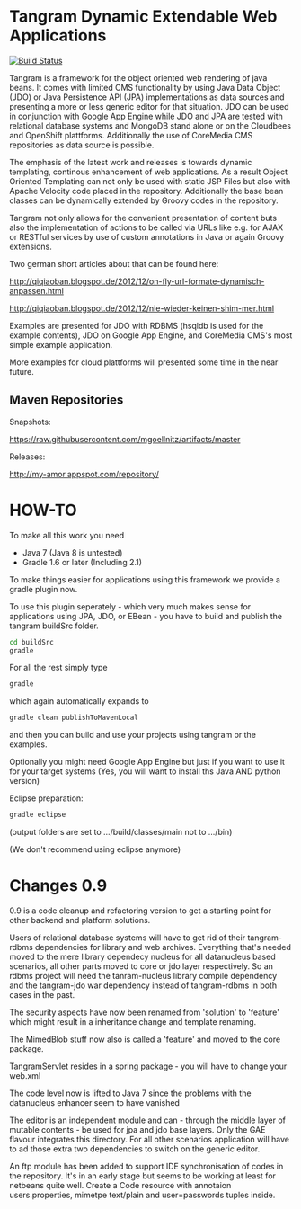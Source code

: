 Tangram Dynamic Extendable Web Applications
===========================================

[![Build Status](https://buildhive.cloudbees.com/job/mgoellnitz/job/tangram/badge/icon)](https://buildhive.cloudbees.com/job/mgoellnitz/job/tangram/)

Tangram is a framework for the object oriented web rendering of java beans. 
It comes with limited CMS functionality by using Java Data Object (JDO) or 
Java Persistence API (JPA) implementations as data sources and presenting 
a more or less generic editor for that situation. JDO can be used in conjunction 
with Google App Engine while JDO and JPA are tested with relational database 
systems and MongoDB stand alone or on the Cloudbees and OpenShift plattforms.
Additionally the use of CoreMedia CMS repositories as data source is possible.

The emphasis of the latest work and releases is towards dynamic templating, 
continous enhancement of web applications. As a result Object Oriented Templating 
can not only be used with static JSP Files but also with Apache Velocity code placed 
in the repository. Additionally the base bean classes can be dynamically extended 
by Groovy codes in the repository.

Tangram not only allows for the convenient presentation of content buts also the 
implementation of actions to be called via URLs like e.g. for AJAX or RESTful services 
by use of custom annotations in Java or again Groovy extensions.

Two german short articles about that can be found here:

http://qiqiaoban.blogspot.de/2012/12/on-fly-url-formate-dynamisch-anpassen.html

http://qiqiaoban.blogspot.de/2012/12/nie-wieder-keinen-shim-mer.html

Examples are presented for JDO with RDBMS (hsqldb is used for the example contents), 
JDO on Google App Engine, and CoreMedia CMS's most simple example application.

More examples for cloud plattforms will presented some time in the near future.

Maven Repositories
------------------

Snapshots:

https://raw.githubusercontent.com/mgoellnitz/artifacts/master

Releases:

http://my-amor.appspot.com/repository/

HOW-TO
======

To make all this work you need

- Java 7 (Java 8 is untested)
- Gradle 1.6 or later (Including 2.1)

To make things easier for applications using this framework we provide a gradle plugin now.

To use this plugin seperately - which very much makes sense for applications using JPA, JDO, 
or EBean - you have to build and publish the tangram buildSrc folder.

```bash
cd buildSrc
gradle
```

For all the rest simply type

```bash
gradle
```

which again automatically expands to

```bash
gradle clean publishToMavenLocal
```

and then you can build and use your projects using tangram or the examples.

Optionally you might need Google App Engine but just if you want to use it 
for your target systems (Yes, you will want to install ths Java AND python version)

Eclipse preparation:

```bash
gradle eclipse
```
(output folders are set to .../build/classes/main not to .../bin)

(We don't recommend using eclipse anymore)
  
Changes 0.9
===========

0.9 is a code cleanup and refactoring version to get a starting point for other 
backend and platform solutions. 

Users of relational database systems will have to get rid of their tangram-rdbms 
dependencies for library and web archives. Everything that's needed moved to the 
mere library dependecy nucleus for all datanucleus based scenarios, all other 
parts moved to core or jdo layer respectively. So an rdbms project will need the 
tanram-nucleus library compile dependency and the tangram-jdo war dependency 
instead of tangram-rdbms in both cases in the past.

The security aspects have now been renamed from 'solution' to 'feature' which 
might result in a inheritance change and template renaming. 

The MimedBlob stuff now also is called a 'feature' and moved to the core package.

TangramServlet resides in a spring package - you will have to change your web.xml

The code level now is lifted to Java 7 since the problems with the datanucleus 
enhancer seem to have vanished

The editor is an independent module and can - through the middle layer of mutable 
contents - be used for jpa and jdo base layers. Only the GAE flavour integrates 
this directory. For all other scenarios application will have to ad those extra 
two dependencies to switch on the generic editor.

An ftp module has been added to support IDE synchronisation of codes in the 
repository. It's in an early stage but seems to be working at least for netbeans 
quite well. Create a Code resource with annotaion users.properties, mimetpe 
text/plain and user=passwords tuples inside.
